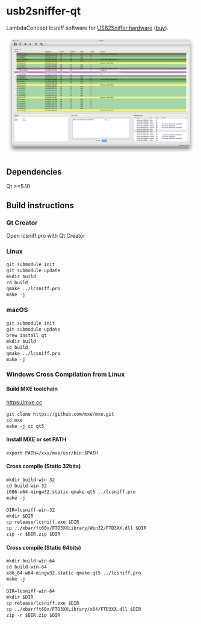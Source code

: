 # usb2sniffer-qt

LambdaConcept lcsniff software for [USB2Sniffer hardware](http://blog.lambdaconcept.com/doku.php?id=products:usb_sniffer) ([buy](http://shop.lambdaconcept.com/home/35-usb2-sniffer.html)).

![LCSniff running on macOS](docs/lcsniff-mac.png)

## Dependencies

Qt >=5.10

## Build instructions

### Qt Creator

Open lcsniff.pro with Qt Creator

### Linux

```
git submodule init
git submodule update
mkdir build
cd build
qmake ../lcsniff.pro
make -j
```

### macOS

```
git submodule init
git submodule update
brew install qt
mkdir build
cd build
qmake ../lcsniff.pro
make -j
```

### Windows Cross Compilation from Linux

#### Build MXE toolchain

https://mxe.cc

```
git clone https://github.com/mxe/mxe.git
cd mxe
make -j cc qt5
```

#### Install MXE or set PATH

```
export PATH=/xxx/mxe/usr/bin:$PATH
```

#### Cross compile (Static 32bits)

```
mkdir build-win-32
cd build-win-32
i686-w64-mingw32.static-qmake-qt5 ../lcsniff.pro
make -j

DIR=lcsniff-win-32
mkdir $DIR
cp release/lcsniff.exe $DIR
cp ../xbar/ft60x/FTD3XXLibrary/Win32/FTD3XX.dll $DIR
zip -r $DIR.zip $DIR
```

#### Cross compile (Static 64bits)

```
mkdir build-win-64
cd build-win-64
x86_64-w64-mingw32.static-qmake-qt5 ../lcsniff.pro
make -j

DIR=lcsniff-win-64
mkdir $DIR
cp release/lcsniff.exe $DIR
cp ../xbar/ft60x/FTD3XXLibrary/x64/FTD3XX.dll $DIR
zip -r $DIR.zip $DIR
```
